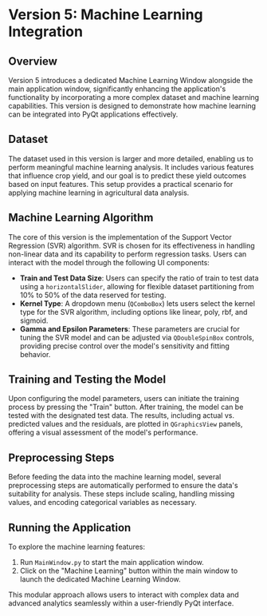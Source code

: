 # Version 5: Machine Learning Integration

## Overview

Version 5 introduces a dedicated Machine Learning Window alongside the main application window, significantly enhancing the application's functionality by incorporating a more complex dataset and machine learning capabilities. This version is designed to demonstrate how machine learning can be integrated into PyQt applications effectively.

## Dataset

The dataset used in this version is larger and more detailed, enabling us to perform meaningful machine learning analysis. It includes various features that influence crop yield, and our goal is to predict these yield outcomes based on input features. This setup provides a practical scenario for applying machine learning in agricultural data analysis.

## Machine Learning Algorithm

The core of this version is the implementation of the Support Vector Regression (SVR) algorithm. SVR is chosen for its effectiveness in handling non-linear data and its capability to perform regression tasks. Users can interact with the model through the following UI components:

- **Train and Test Data Size**: Users can specify the ratio of train to test data using a `horizontalSlider`, allowing for flexible dataset partitioning from 10% to 50% of the data reserved for testing.
- **Kernel Type**: A dropdown menu (`QComboBox`) lets users select the kernel type for the SVR algorithm, including options like linear, poly, rbf, and sigmoid.
- **Gamma and Epsilon Parameters**: These parameters are crucial for tuning the SVR model and can be adjusted via `QDoubleSpinBox` controls, providing precise control over the model's sensitivity and fitting behavior.

## Training and Testing the Model

Upon configuring the model parameters, users can initiate the training process by pressing the "Train" button. After training, the model can be tested with the designated test data. The results, including actual vs. predicted values and the residuals, are plotted in `QGraphicsView` panels, offering a visual assessment of the model's performance.

## Preprocessing Steps

Before feeding the data into the machine learning model, several preprocessing steps are automatically performed to ensure the data's suitability for analysis. These steps include scaling, handling missing values, and encoding categorical variables as necessary.

## Running the Application

To explore the machine learning features:
1. Run `MainWindow.py` to start the main application window.
2. Click on the "Machine Learning" button within the main window to launch the dedicated Machine Learning Window.

This modular approach allows users to interact with complex data and advanced analytics seamlessly within a user-friendly PyQt interface.
